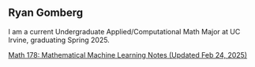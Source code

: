 ## Ryan Gomberg

I am a current Undergraduate Applied/Computational Math Major at UC Irvine, graduating Spring 2025. 

[Math 178: Mathematical Machine Learning Notes (Updated Feb 24, 2025)](https://ryangomberg.github.io/Math_178_Review.pdf)



